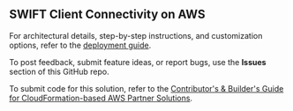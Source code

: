 
## SWIFT Client Connectivity on AWS 

For architectural details, step-by-step instructions, and customization options, refer to the [deployment guide](https://fwd.aws/4bpjr?).

To post feedback, submit feature ideas, or report bugs, use the **Issues** section of this GitHub repo.

To submit code for this solution, refer to the [Contributor's & Builder's Guide for CloudFormation-based AWS Partner Solutions](https://aws-quickstart.github.io/).
